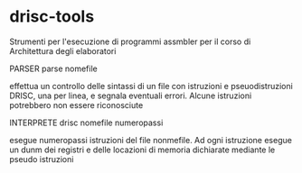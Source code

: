 # drisc-tools
Strumenti per l'esecuzione di programmi assmbler per il corso di Architettura degli elaboratori 

PARSER
  parse nomefile
  
effettua un controllo delle sintassi di un file con istruzioni e pseuodistruzioni DRISC, una per linea, e segnala eventuali errori. Alcune istruzioni potrebbero non essere riconosciute


INTERPRETE
  drisc nomefile numeropassi
  
esegue numeropassi istruzioni del file nonmefile. Ad ogni istruzione esegue un dunm dei registri e delle locazioni di memoria dichiarate mediante le pseudo istruzioni

